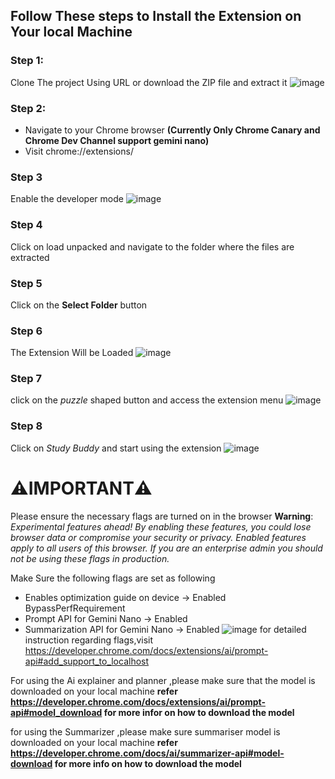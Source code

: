 ## Follow These steps to Install the Extension on Your local Machine
### Step 1:
Clone The project Using URL or download the ZIP file and extract it
![image](https://github.com/user-attachments/assets/36d4439f-d533-4f95-ba1c-289ce55ed4a5)
### Step 2:
- Navigate to your Chrome browser **(Currently Only Chrome Canary and Chrome Dev Channel support gemini nano)** 
- Visit chrome://extensions/
### Step 3
Enable the developer mode
  ![image](https://github.com/user-attachments/assets/b3b119ea-edda-4b24-8c19-5121ec24bf27)
### Step 4
Click on load unpacked and navigate to the folder where the files are extracted
### Step 5
Click on the **Select Folder** button
### Step 6
The Extension Will be Loaded
![image](https://github.com/user-attachments/assets/3aa060bf-1cac-4d2a-8d30-3c197e13e806)
### Step 7
click on the *puzzle* shaped button and access the extension menu
![image](https://github.com/user-attachments/assets/2188d4b8-a57a-446c-b66e-dcc8449f2705)
### Step 8
Click on *Study Buddy* and start using the extension
![image](https://github.com/user-attachments/assets/c16b636e-e65e-41cc-8198-a357af0c558b)

# ⚠️IMPORTANT⚠️
Please ensure the necessary flags are turned on in the browser
**Warning**: *Experimental features ahead! By enabling these features, you could lose browser data or compromise your security or privacy. Enabled features apply to all users of this browser. If you are an enterprise admin you should not be using these flags in production.*

Make Sure the following flags are set as following

- Enables optimization guide on device -> Enabled BypassPerfRequirement
- Prompt API for Gemini Nano -> Enabled
- Summarization API for Gemini Nano -> Enabled
![image](https://github.com/user-attachments/assets/2f12f697-11c3-4f48-83b4-ad93b80a5767)
for detailed instruction regarding flags,visit https://developer.chrome.com/docs/extensions/ai/prompt-api#add_support_to_localhost


 
 For using the Ai explainer and planner ,please make sure that the model is downloaded on your local machine
 **refer https://developer.chrome.com/docs/extensions/ai/prompt-api#model_download for more infor on how to download the model**

 for using the Summarizer ,please make sure summariser model is downloaded on your local machine
 **refer https://developer.chrome.com/docs/ai/summarizer-api#model-download for more info on how to download the model**
 
